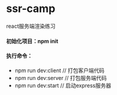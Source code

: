 # ssr-camp
react服务端渲染练习
#### 初始化项目：npm init
#### 执行命令：
  * npm run dev:client   // 打包客户端代码
  * npm run dev:server   // 打包服务端代码
  * npm run dev:start    // 启动express服务器
